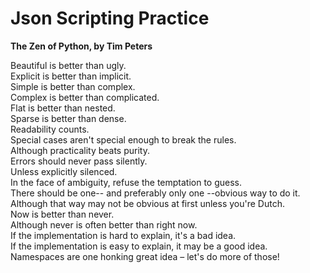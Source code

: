 # Json Scripting Practice

**The Zen of Python, by Tim Peters**

Beautiful is better than ugly.\
Explicit is better than implicit.\
Simple is better than complex.\
Complex is better than complicated.\
Flat is better than nested.\
Sparse is better than dense.\
Readability counts.\
Special cases aren't special enough to break the rules.\
Although practicality beats purity.\
Errors should never pass silently.\
Unless explicitly silenced.\
In the face of ambiguity, refuse the temptation to guess.\
There should be one-- and preferably only one --obvious way to do it.\
Although that way may not be obvious at first unless you're Dutch.\
Now is better than never.\
Although never is often better than right now.\
If the implementation is hard to explain, it's a bad idea.\
If the implementation is easy to explain, it may be a good idea.\
Namespaces are one honking great idea – let's do more of those!
